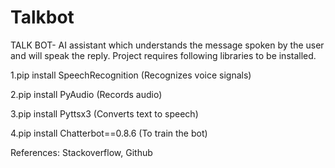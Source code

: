 # Talkbot

TALK BOT- AI assistant which understands the message spoken by the user and will speak the reply. Project requires following libraries to be installed.

1.pip install SpeechRecognition (Recognizes voice signals)

2.pip install PyAudio (Records audio)

3.pip install Pyttsx3 (Converts text to speech)

4.pip install Chatterbot==0.8.6 (To train the bot)

References: Stackoverflow, Github
